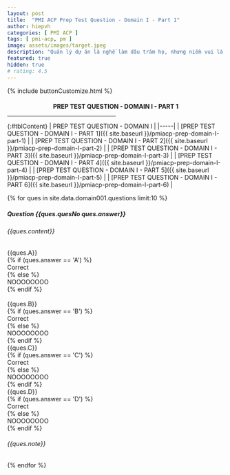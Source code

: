 ```yaml
---
layout: post
title:  "PMI ACP Prep Test Question - Domain I - Part 1"
author: hiepvh
categories: [ PMI ACP ]
tags: [ pmi-acp, pm ]
image: assets/images/target.jpeg
description: "Quản lý dự án là nghề làm dâu trăm họ, nhưng niềm vui là được học hỏi mỗi ngày, mỗi giờ, mỗi thời điểm."
featured: true
hidden: true
# rating: 4.5
---
```


{% include  buttonCustomize.html %}

<!-- Title Block -->
<div id="titleBlock" style="text-align: center;">
  <h4 style="margin-bottom: 0px;"> PREP TEST QUESTION - DOMAIN I - PART 1</h4>
  <hr style="width: 50%;">
</div>

{:#tblContent}
| PREP TEST QUESTION - DOMAIN I |
|-----|
| [PREP TEST QUESTION - DOMAIN I - PART 1]({{ site.baseurl }}/pmiacp-prep-domain-I-part-1) |
| [PREP TEST QUESTION - DOMAIN I - PART 2]({{ site.baseurl }}/pmiacp-prep-domain-I-part-2) |
| [PREP TEST QUESTION - DOMAIN I - PART 3]({{ site.baseurl }}/pmiacp-prep-domain-I-part-3) |
| [PREP TEST QUESTION - DOMAIN I - PART 4]({{ site.baseurl }}/pmiacp-prep-domain-I-part-4) |
| [PREP TEST QUESTION - DOMAIN I - PART 5]({{ site.baseurl }}/pmiacp-prep-domain-I-part-5) |
| [PREP TEST QUESTION - DOMAIN I - PART 6]({{ site.baseurl }}/pmiacp-prep-domain-I-part-6) |

{% for ques in site.data.domain001.questions limit:10 %}
<!-- QUESTION -->
<div class="text-card">
  <div class="heading">
    <h5>Question {{ques.quesNo ques.answer}} </h5>
    <h6>{{ques.content}}</h6>
  </div>

  <div class="headingAnswer">
    <!-- Answer A -->
    <div class="flip">
      <div class="flipContent">
        <div class="front">
          {{ques.A}}
        </div>
        {% if (ques.answer == 'A') %}
          <div class="back" style="display: block">Correct</div>
        {% else %}  
          <div class="back">NOOOOOOOO</div>
        {% endif %}
      </div>
    </div>
    <br class="clear" />
    <!-- Answer B -->
    <div class="flip">
      <div class="flipContent">
        <div class="front">
          {{ques.B}}
        </div>
        {% if (ques.answer == 'B') %}
          <div class="back" style="display: block">Correct</div>
        {% else %}  
          <div class="back">NOOOOOOOO</div>
        {% endif %}
      </div>
    </div>
    <!-- Answer C -->
    <div class="flip">
      <div class="flipContent">
        <div class="front">
          {{ques.C}}
        </div>
        {% if (ques.answer == 'C') %}
          <div class="back">Correct</div>
        {% else %}  
          <div class="back">NOOOOOOOO</div>
        {% endif %}
      </div>
    </div>
    <!-- Answer D -->
    <div class="flip">
      <div class="flipContent">
        <div class="front">
          {{ques.D}}
        </div>
        {% if (ques.answer == 'D') %}
          <div class="back">Correct</div>
        {% else %}  
          <div class="back">NOOOOOOOO</div>
        {% endif %}
      </div>
    </div>
    <!-- Note--> 
    <div class="text-box-note">
      <h6>{{ques.note}}</h6>
    </div>
  </div>

</div>
{% endfor %}
